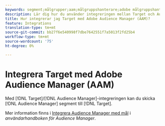 ```yaml
---
keywords: segment;målgrupper;aam;målgruppshanterare;adobe målgruppshanterare;integrera;integration
description: Lär dig hur du använder integreringen mellan Target och Audience Manager för att skicka Audience Manager (AAM) segment till Adobe Target.
title: Hur integrerar jag Target med Adobe Audience Manager (AAM)?
feature: Integrations
translation-type: tm+mt
source-git-commit: bb27f6e540998f7dbe7642551f7a5013f2fd25b4
workflow-type: tm+mt
source-wordcount: '75'
ht-degree: 0%

---
```



# Integrera Target med Adobe Audience Manager (AAM)

Med [!DNL Target]/[!DNL Audience Manager]-integreringen kan du skicka [!DNL Audience Manager] segment till [!DNL Target].

Mer information finns i [Integrera Audience Manager med mål](https://experienceleague.adobe.com/docs/audience-manager/user-guide/implementation-integration-guides/integration-other-solutions/aam-target-integration.html) i *användarhandboken för Audience Manager*.
